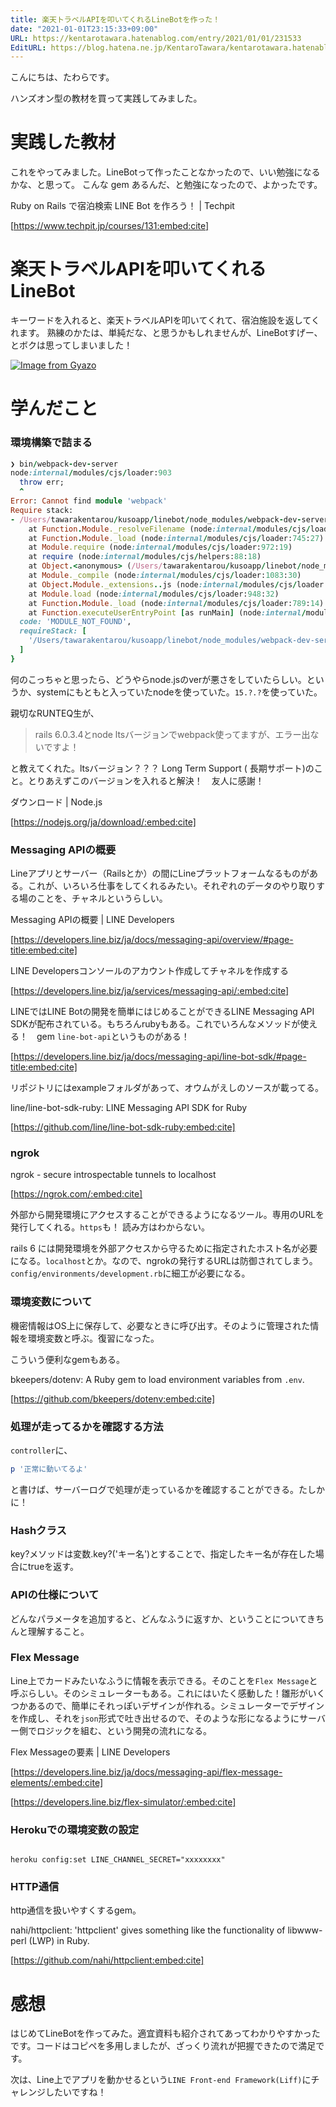 ```yaml
---
title: 楽天トラベルAPIを叩いてくれるLineBotを作った！
date: "2021-01-01T23:15:33+09:00"
URL: https://kentarotawara.hatenablog.com/entry/2021/01/01/231533
EditURL: https://blog.hatena.ne.jp/KentaroTawara/kentarotawara.hatenablog.com/atom/entry/26006613672952323
---
```


こんにちは、たわらです。

ハンズオン型の教材を買って実践してみました。

# 実践した教材

これをやってみました。LineBotって作ったことなかったので、いい勉強になるかな、と思って。
こんな gem あるんだ、と勉強になったので、よかったです。

Ruby on Rails で宿泊検索 LINE Bot を作ろう！ | Techpit

[https://www.techpit.jp/courses/131:embed:cite]

# 楽天トラベルAPIを叩いてくれるLineBot

キーワードを入れると、楽天トラベルAPIを叩いてくれて、宿泊施設を返してくれます。
熟練のかたは、単純だな、と思うかもしれませんが、LineBotすげー、とボクは思ってしまいました！

[![Image from Gyazo](https://i.gyazo.com/f6f63dd43d5c1cd803841805b6e48fdf.gif)](https://gyazo.com/f6f63dd43d5c1cd803841805b6e48fdf)

# 学んだこと


### 環境構築で詰まる

```ruby
❯ bin/webpack-dev-server
node:internal/modules/cjs/loader:903
  throw err;
  ^
Error: Cannot find module 'webpack'
Require stack:
- /Users/tawarakentarou/kusoapp/linebot/node_modules/webpack-dev-server/bin/webpack-dev-server.js
    at Function.Module._resolveFilename (node:internal/modules/cjs/loader:900:15)
    at Function.Module._load (node:internal/modules/cjs/loader:745:27)
    at Module.require (node:internal/modules/cjs/loader:972:19)
    at require (node:internal/modules/cjs/helpers:88:18)
    at Object.<anonymous> (/Users/tawarakentarou/kusoapp/linebot/node_modules/webpack-dev-server/bin/webpack-dev-server.js:12:17)
    at Module._compile (node:internal/modules/cjs/loader:1083:30)
    at Object.Module._extensions..js (node:internal/modules/cjs/loader:1112:10)
    at Module.load (node:internal/modules/cjs/loader:948:32)
    at Function.Module._load (node:internal/modules/cjs/loader:789:14)
    at Function.executeUserEntryPoint [as runMain] (node:internal/modules/run_main:72:12) {
  code: 'MODULE_NOT_FOUND',
  requireStack: [
    '/Users/tawarakentarou/kusoapp/linebot/node_modules/webpack-dev-server/bin/webpack-dev-server.js'
  ]
}
```
何のこっちゃと思ったら、どうやらnode.jsのverが悪さをしていたらしい。というか、systemにもともと入っていたnodeを使っていた。`15.?.?`を使っていた。

親切なRUNTEQ生が、

> rails 6.0.3.4とnode ltsバージョンでwebpack使ってますが、エラー出ないですよ！

と教えてくれた。ltsバージョン？？？ Long Term Support ( 長期サポート)のこと。とりあえずこのバージョンを入れると解決！　友人に感謝！　

ダウンロード | Node.js

[https://nodejs.org/ja/download/:embed:cite]


### Messaging APIの概要

Lineアプリとサーバー（Railsとか）の間にLineプラットフォームなるものがある。これが、いろいろ仕事をしてくれるみたい。それぞれのデータのやり取りする場のことを、チャネルというらしい。

Messaging APIの概要 | LINE Developers

[https://developers.line.biz/ja/docs/messaging-api/overview/#page-title:embed:cite]

LINE Developersコンソールのアカウント作成してチャネルを作成する

[https://developers.line.biz/ja/services/messaging-api/:embed:cite]

LINEではLINE Botの開発を簡単にはじめることができるLINE Messaging API SDKが配布されている。もちろんrubyもある。これでいろんなメソッドが使える！　gem `line-bot-api`というものがある！

[https://developers.line.biz/ja/docs/messaging-api/line-bot-sdk/#page-title:embed:cite]

リポジトリにはexampleフォルダがあって、オウムがえしのソースが載ってる。

line/line-bot-sdk-ruby: LINE Messaging API SDK for Ruby

[https://github.com/line/line-bot-sdk-ruby:embed:cite]

### ngrok

ngrok - secure introspectable tunnels to localhost

[https://ngrok.com/:embed:cite]


外部から開発環境にアクセスすることができるようになるツール。専用のURLを発行してくれる。`https`も！ 読み方はわからない。

rails 6 には開発環境を外部アクセスから守るために指定されたホスト名が必要になる。`localhost`とか。なので、ngrokの発行するURLは防御されてしまう。`config/environments/development.rb`に細工が必要になる。

### 環境変数について

機密情報はOS上に保存して、必要なときに呼び出す。そのように管理された情報を環境変数と呼ぶ。復習になった。

こういう便利なgemもある。

bkeepers/dotenv: A Ruby gem to load environment variables from `.env`.

[https://github.com/bkeepers/dotenv:embed:cite]


### 処理が走ってるかを確認する方法
`controller`に、

```ruby
p '正常に動いてるよ'
```

と書けば、サーバーログで処理が走っているかを確認することができる。たしかに！

### Hashクラス

key?メソッドは変数.key?('キー名')とすることで、指定したキー名が存在した場合にtrueを返す。

### APIの仕様について

どんなパラメータを追加すると、どんなふうに返すか、ということについてきちんと理解すること。

### Flex Message

Line上でカードみたいなふうに情報を表示できる。そのことを`Flex Message`と呼ぶらしい。そのシミュレーターもある。これにはいたく感動した！雛形がいくつかあるので、簡単にそれっぽいデザインが作れる。シミュレーターでデザインを作成し、それを`json`形式で吐き出せるので、そのような形になるようにサーバー側でロジックを組む、という開発の流れになる。

Flex Messageの要素 | LINE Developers

[https://developers.line.biz/ja/docs/messaging-api/flex-message-elements/:embed:cite]


[https://developers.line.biz/flex-simulator/:embed:cite]

### Herokuでの環境変数の設定

```

heroku config:set LINE_CHANNEL_SECRET="xxxxxxxx"

```

### HTTP通信

http通信を扱いやすくするgem。

nahi/httpclient: 'httpclient' gives something like the functionality of libwww-perl (LWP) in Ruby.

[https://github.com/nahi/httpclient:embed:cite]


# 感想

はじめてLineBotを作ってみた。適宜資料も紹介されてあってわかりやすかったです。コードはコピペを多用しましたが、ざっくり流れが把握できたので満足です。

次は、Line上でアプリを動かせるという`LINE Front-end Framework(Liff)`にチャレンジしたいですね！
